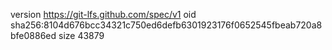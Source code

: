 version https://git-lfs.github.com/spec/v1
oid sha256:8104d676bcc34321c750ed6defb6301923176f0652545fbeab720a8bfe0886ed
size 43879
